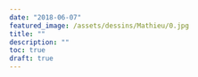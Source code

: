 ```yaml
---
date: "2018-06-07"
featured_image: /assets/dessins/Mathieu/0.jpg
title: ""
description: ""
toc: true
draft: true
---
```


